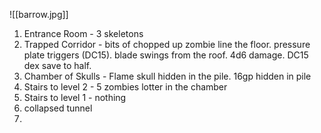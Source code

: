 ![[barrow.jpg]]

1. Entrance Room - 3 skeletons
2. Trapped Corridor - bits of chopped up zombie line the floor. pressure plate triggers (DC15). blade swings from the roof. 4d6 damage. DC15 dex save to half.
3. Chamber of Skulls - Flame skull hidden in the pile. 16gp hidden in pile
4.  Stairs to level 2 - 5 zombies lotter in the chamber
5. Stairs to level 1 - nothing
6. collapsed tunnel
7. 
